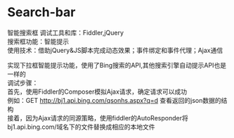 # Search-bar
智能搜索框
调试工具和库：Fiddler,jQuery<br>
搜索框功能：智能提示<br>
使用技术：借助jQuery&JS脚本完成动态效果；事件绑定和事件代理；Ajax通信<br>

实现下拉框智能提示功能，使用了Bing搜索的API,其他搜索引擎自动提示API也是一样的<br>
调试步骤：<br>
首先，使用Fiddler的Composer模拟Ajax请求，确定请求可以成功<br>
例如：GET http://bj1.api.bing.com/qsonhs.aspx?q=d 查看返回的json数据的结构<br>
接着，因为Ajax请求的同源策略，使用fiddler的AutoResponder将bj1.api.bing.com/域名下的文件替换成相应的本地文件<br>
